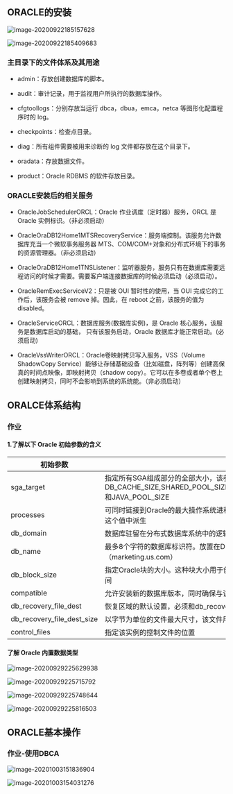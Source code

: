 

## ORACLE的安装

![image-20200922185157628](ORCL.assets\image-20200922185157628.png)

![image-20200922185409683](ORCL.assets\image-20200922185409683.png)

### 主目录下的文件体系及其用途

- admin：存放创建数据库的脚本。

- audit：审计记录，用于监视用户所执行的数据库操作。

- cfgtoollogs：分别存放当运行 dbca，dbua，emca，netca 等图形化配置程序时的 log。

- checkpoints：检查点目录。

- diag：所有组件需要被用来诊断的 log 文件都存放在这个目录下。

- oradata：存放数据文件。

- product：Oracle RDBMS 的软件存放目录。

### ORACLE安装后的相关服务

- OracleJobSchedulerORCL：Oracle 作业调度（定时器）服务，ORCL 是Oracle 实例标识。（非必须启动）

- OracleOraDB12Home1MTSRecoveryService：服务端控制。该服务允许数据库充当一个微软事务服务器 MTS、COM/COM+对象和分布式环境下的事务的资源管理器。（非必须启动）

- OracleOraDB12Home1TNSListener：监听器服务，服务只有在数据库需要远程访问的时候才需要。需要客户端连接数据库的时候必须启动（必须启动）。

- OracleRemExecServiceV2：只是被 OUI 暂时性的使用，当 OUI 完成它的工作后，该服务会被 remove 掉。因此，在 reboot 之前，该服务的值为disabled。

- OracleServiceORCL：数据库服务(数据库实例)，是 Oracle 核心服务，该服务是数据库启动的基础， 只有该服务启动，Oracle 数据库才能正常启动。(必须启动)

- OracleVssWriterORCL：Oracle卷映射拷贝写入服务，VSS（Volume ShadowCopy Service）能够让存储基础设备（比如磁盘，阵列等）创建高保真的时间点映像，即映射拷贝（shadow copy）。它可以在多卷或者单个卷上创建映射拷贝，同时不会影响到系统的系统能。（非必须启动）


## ORALCE体系结构

### 作业

#### 1.了解以下 Oracle 初始参数的含义

|初始参数|说明|
|--------|-----|
|sga_target|指定所有SGA组成部分的全部大小，该参数自动确定DB_CACHE_SIZE,SHARED_POOL_SIZE,LARGE_POOL_SIZE,STREAMS_POOL_SIZE和JAVA_POOL_SIZE|
|processes|可同时链接到Oracle的最大操作系统进程数量，SESSIONS 和 RTRANSACTIONS 从这个值中派生|
|db_domain|数据库驻留在分布式数据库系统中的逻辑域名（如 us.oracle.com）|
|db_name|最多8个字符的数据库标识符。放置在DB_DOMAIN值的前面，形成完全限定的名称（marketing.us.com）|
|db_block_size|指定Oracle块的大小。这种块大小用于创建数据库时的SYSTEM\SYSAUX和临时表空间|
|compatible|允许安装新的数据库版本，同时确保与该参数指定的版本兼容|
|db_recovery_file_dest|恢复区域的默认设置，必须和db_recovery_file_dest_size一起设置|
|db_recovery_file_dest_size|以字节为单位的文件最大尺寸，该文件用于在恢复区域位置的恢复|
|control_files|指定该实例的控制文件的位置|

#### 了解 Oracle 内置数据类型

![image-20200929225629938](ORCL.assets\image-20200929225629938.png)

![image-20200929225715792](ORCL.assets\image-20200929225715792.png)

![image-20200929225748644](ORCL.assets\image-20200929225748644.png)

![image-20200929225816503](ORCL.assets\image-20200929225816503.png)

## ORACLE基本操作



### 作业-使用DBCA

![image-20201003151836904](D:\GITHUB\MyNotes\_Typora\ORACLE\ORCL.assets\image-20201003151836904.png)

![image-20201003154031276](D:\GITHUB\MyNotes\_Typora\ORACLE\ORCL.assets\image-20201003154031276.png)